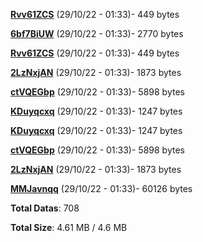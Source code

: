 [**Rvv61ZCS**](/data/Rvv61ZCS.txt) (29/10/22 - 01:33)- 449 bytes

[**6bf7BiUW**](/data/6bf7BiUW.txt) (29/10/22 - 01:33)- 2770 bytes

[**Rvv61ZCS**](/data/Rvv61ZCS.txt) (29/10/22 - 01:33)- 449 bytes

[**2LzNxjAN**](/data/2LzNxjAN.txt) (29/10/22 - 01:33)- 1873 bytes

[**ctVQEGbp**](/data/ctVQEGbp.txt) (29/10/22 - 01:33)- 5898 bytes

[**KDuyqcxq**](/data/KDuyqcxq.txt) (29/10/22 - 01:33)- 1247 bytes

[**KDuyqcxq**](/data/KDuyqcxq.txt) (29/10/22 - 01:33)- 1247 bytes

[**ctVQEGbp**](/data/ctVQEGbp.txt) (29/10/22 - 01:33)- 5898 bytes

[**2LzNxjAN**](/data/2LzNxjAN.txt) (29/10/22 - 01:33)- 1873 bytes

[**MMJavnqq**](/data/MMJavnqq.txt) (29/10/22 - 01:33)- 60126 bytes

**Total Datas**: 708

**Total Size**: 4.61 MB / 4.6 MB